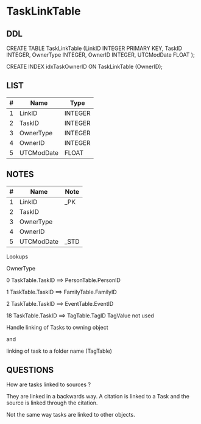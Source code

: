 # TaskLinkTable

## DDL

CREATE TABLE TaskLinkTable (LinkID INTEGER PRIMARY KEY, TaskID INTEGER, OwnerType INTEGER, OwnerID INTEGER, UTCModDate FLOAT );

CREATE INDEX idxTaskOwnerID ON TaskLinkTable (OwnerID);

## LIST

| #  | Name          | Type      |
|----|---------------|-----------|
| 1  | LinkID        | INTEGER
| 2  | TaskID        | INTEGER
| 3  | OwnerType     | INTEGER
| 4  | OwnerID       | INTEGER
| 5  | UTCModDate    | FLOAT

## NOTES

| #  | Name          | Note      |
|----|---------------|-----------|
| 1  | LinkID        | _PK
| 2  | TaskID        | 
| 3  | OwnerType     | 
| 4  | OwnerID       | 
| 5  | UTCModDate    | _STD



Lookups

OwnerType

0    TaskTable.TaskID ==> PersonTable.PersonID

1    TaskTable.TaskID ==> FamilyTable.FamilyID

2    TaskTable.TaskID ==> EventTable.EventID

18    TaskTable.TaskID ==> TagTable.TagID            TagValue not used



Handle linking of Tasks to owning object

and 

linking of task to a folder name (TagTable)


## QUESTIONS

How are tasks linked to sources ?

They are linked in a backwards way. A citation is linked to a Task and
the source is linked through the citation.

Not the same way tasks are linked to other objects.





